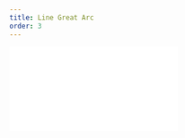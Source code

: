 ```yaml
---
title: Line Great Arc
order: 3
---
```

<embed src="@/docs/tutorial/line/greatcircle.zh.md"></embed>
